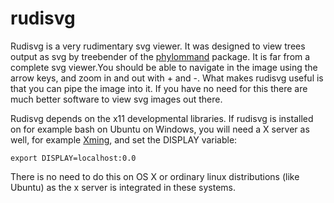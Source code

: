 # rudisvg
Rudisvg is a very rudimentary svg viewer. It was designed to view trees output as svg by treebender of the [phylommand](https://github.com/RybergGroup/phylommand) package. It is far from a complete svg viewer.You should be able to navigate in the image using the arrow keys, and zoom in and out with + and -. What makes rudisvg useful is that you can pipe the image into it. If you have no need for this there are much better software to view svg images out there.

Rudisvg depends on the x11 developmental libraries. If rudisvg is installed on for example bash on Ubuntu on Windows, you will need a X server as well, for example [Xming](https://sourceforge.net/projects/xming/), and set the DISPLAY variable:

    export DISPLAY=localhost:0.0

There is no need to do this on OS X or ordinary linux distributions (like Ubuntu) as the x server is integrated in these systems.

